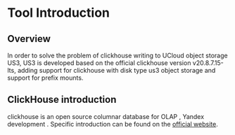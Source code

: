 
# Tool Introduction

## Overview

In order to solve the problem of clickhouse writing to UCloud object storage US3, US3 is developed based on the official clickhouse version v20.8.7.15-lts, adding support for clickhouse with disk type us3 object storage and support for prefix mounts.

## ClickHouse introduction

clickhouse is an open source columnar database for OLAP , Yandex development . Specific introduction can be found on the [official website](https://clickhouse.tech/docs/zh/).



